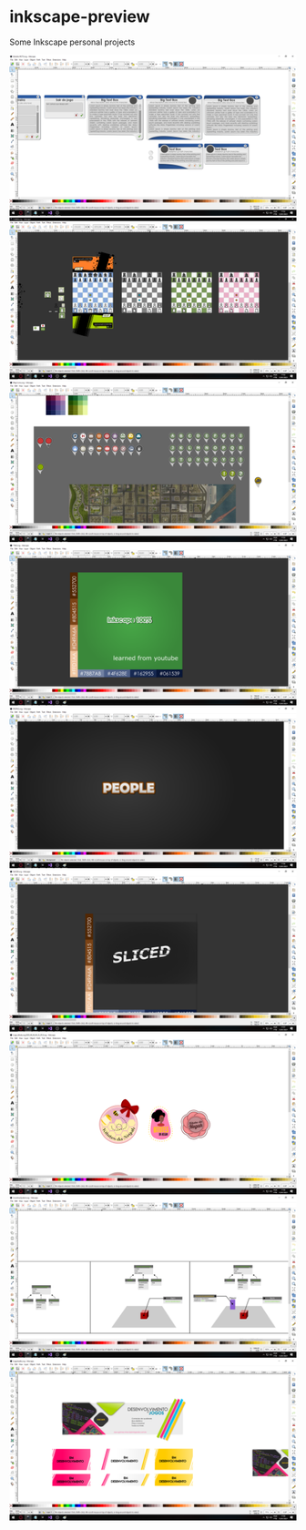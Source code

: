 # inkscape-preview
Some Inkscape personal projects

![](000.png)
![](001.png)
![](002.png)
![](003.png)
![](004.png)
![](005.png)
![](006.png)
![](007.png)
![](008.png)

